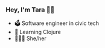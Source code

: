 ### Hey, I'm Tara 👋🏼

- 🗳 Software engineer in civic tech
- 📝 Learning Clojure
- 🙋🏽‍♀️ She/her


<!--
**thsudo/thsudo** is a ✨ _special_ ✨ repository because its `README.md` (this file) appears on your GitHub profile.

Here are some ideas to get you started:
- 🔭 I’m currently working on ...
- 🌱 I’m currently learning ...
- 👯 I’m looking to collaborate on ...
- 🤔 I’m looking for help with ...
- 💬 Ask me about ...
- 📫 How to reach me: ...
- 😄 Pronouns: ...
- ⚡ Fun fact: ...
-->
